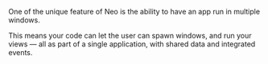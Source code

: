 One of the unique feature of Neo is the ability to have an app run in multiple windows.

This means your code can let the user can spawn windows, and run your views &mdash; all as
part of a single application, with shared data and integrated events.